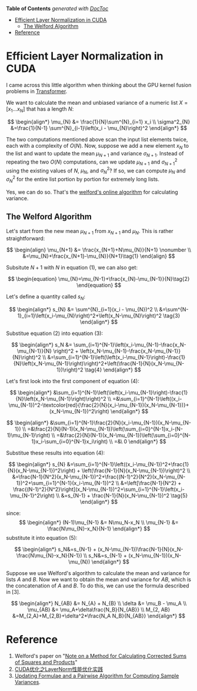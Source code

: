 <!-- START doctoc generated TOC please keep comment here to allow auto update -->
<!-- DON'T EDIT THIS SECTION, INSTEAD RE-RUN doctoc TO UPDATE -->
**Table of Contents**  *generated with [DocToc](https://github.com/thlorenz/doctoc)*

- [Efficient Layer Normalization in CUDA](#efficient-layer-normalization-in-cuda)
  - [The Welford Algorithm](#the-welford-algorithm)
- [Reference](#reference)

<!-- END doctoc generated TOC please keep comment here to allow auto update -->

# Efficient Layer Normalization in CUDA

I came across this little algorithm when thinking about the GPU kernel fusion problems in [Transformer](https://arxiv.org/pdf/1706.03762.pdf).


We want to calculate the mean and unbiased variance of a numeric list $X=[x_1 \ldots x_{N}]$ that has a length $N$:

$$
\begin{align*}
\mu_{N} &= \frac{1}{N}\sum^{N}_{i=1} x_i \\
\sigma^2_{N} &=\frac{1}{N-1} \sum^{N}_{i-1}\left(x_i - \mu_{N}\right)^2 
\end{align*}
$$

The two computations mentioned above scan the input list elements twice, each with a complexity of $O(N)$. Now, suppose we add a new element $x_{N}$ to the list and want to update the mean $\mu_{N+1}$ and variance $\sigma_{N+1}$. Instead of repeating the two $O(N)$ computations, can we update $\mu_{N+1}$ and $\sigma_{N+1}^2$ using the existing values of $N$, $\mu_{N}$, and $\sigma_{N}^2$? If so, we can compute $\mu_N$ and $\sigma_{N}^2$ for the entire list portion by portion for extremely long lists.

Yes, we can do so. That's the [welford's online algorithm](https://en.wikipedia.org/wiki/Algorithms_for_calculating_variance) for calculating variance.

## The Welford Algorithm

Let's start from the new mean $\mu_{N+1}$ from $x_{N+1}$ and $\mu_{N}$. This is rather straightforward:

$$
\begin{align}
\mu_{N+1} &= \frac{x_{N+1}+N\mu_{N}}{N+1} \nonumber \\
&=\mu_{N}+\frac{x_{N+1}-\mu_{N}}{N+1}\tag{1}
\end{align}
$$

Subsitute $N+1$ with $N$ in equation (1), we can also get:

$$
\begin{equation}
\mu_{N}=\mu_{N-1}+\frac{x_{N}-\mu_{N-1}}{N}\tag{2}
\end{equation}
$$

Let's define a quantity called $s_N$:

$$
\begin{align*}
s_{N} &= \sum^{N}_{i=1}(x_i - \mu_{N})^2 \\
&=\sum^{N-1}_{i=1}\left(x_i-\mu_{N}\right)^2+\left(x_N-\mu_{N}\right)^2 \tag{3}
\end{align*}
$$

Substitue equation (2) into equation (3):

$$
\begin{align*}
s_N &= \sum_{i=1}^{N-1}\left(x_i-\mu_{N-1}-\frac{x_N-\mu_{N-1}}{N} \right)^2 + \left(x_N-\mu_{N-1}-\frac{x_N-\mu_{N-1}}{N}\right)^2 \\
&=\sum_{i=1}^{N-1}\left(\left(x_i-\mu_{N-1}\right)-\frac{1}{N}\left(x_N-\mu_{N-1}\right)\right)^2+\left(\frac{N-1}{N}(x_N-\mu_{N-1})\right)^2 \tag{4}
\end{align*}
$$

Let's first look into the first component of equation (4):

$$
\begin{align*}
&\sum_{i=1}^{N-1}\left(\left(x_i-\mu_{N-1}\right)-\frac{1}{N}\left(x_N-\mu_{N-1}\right)\right)^2 \\
=&\sum_{i=1}^{N-1}\left((x_i-\mu_{N-1})^2-\textcolor{red}{\frac{2}{N}(x_i-\mu_{N-1})(x_N-\mu_{N-1})}+(x_N-\mu_{N-1})^2\right) 
\end{align*}
$$

$$
\begin{align*}
&\sum_{i=1}^{N-1}\frac{2}{N}(x_i-\mu_{N-1})(x_N-\mu_{N-1}) \\
=&\frac{2}{N}(N-1)(x_N-\mu_{N-1})\left(\sum_{i=0}^{N-1}x_i-(N-1)\mu_{N-1}\right) \\
=&\frac{2}{N}(N-1)(x_N-\mu_{N-1})\left(\sum_{i=0}^{N-1}x_i-\sum_{i=0}^{N-1}x_i\right) \\
=&\ 0
\end{align*}
$$

Substitue these results into equation (4):

$$
\begin{align*}
s_{N} &=\sum_{i=1}^{N-1}\left((x_i-\mu_{N-1})^2+\frac{1}{N}(x_N-\mu_{N-1})^2\right) + \left(\frac{N-1}{N}(x_N-\mu_{N-1})\right)^2 \\
&=\frac{N-1}{N^2}(x_N-\mu_{N-1})^2+\frac{(N-1)^2}{N^2}(x_N-\mu_{N-1})^2+\sum_{i=1}^{N-1}(x_i-\mu_{N-1})^2 \\
&=\left[\frac{N-1}{N^2} + \frac{(N-1)^2}{N^2}\right](x_N-\mu_{N-1})^2+\sum_{i=1}^{N-1}\left(x_i-\mu_{N-1}^2\right) \\
&=s_{N-1} + \frac{N-1}{N}(x_N-\mu_{N-1})^2 \tag{5}
\end{align*}
$$

since:
$$
\begin{align*}
(N-1)\mu_{N-1} &= N\mu_N-x_N \\
\mu_{N-1} &= \frac{N\mu_{N}-x_N}{N-1}
\end{align*}
$$
substitute it into equation (5):

$$
\begin{align*}
s_N&=s_{N-1} + (x_N-\mu_{N-1})\frac{N-1}{N}(x_N-\frac{N\mu_{N}-x_N}{N-1}) \\
s_N&=s_{N-1} + (x_N-\mu_{N-1})(x_N-\mu_{N})
\end{align*}
$$

Suppose we use Welford's algorithm to calculate the mean and variance for lists $A$ and $B$.
Now we want to obtain the mean and variance for $AB$, which is the concatenation of $A$ and $B$. To do this, we can use the formula described in [3].

$$
\begin{align*}
N_{AB} &= N_{A} + N_{B} \\
\delta &= \mu_B - \mu_A \\
\mu_{AB} &= \mu_A+\delta\frac{N_B}{N_{AB}} \\
M_{2, AB} &=M_{2,A}+M_{2,B}+\delta^2*\frac{N_A N_B}{N_{AB}}
\end{align*}
$$

# Reference

1. Welford's paper on "[Note on a Method for Calculating Corrected Sums of Squares and Products](https://citeseerx.ist.psu.edu/viewdoc/download?doi=10.1.1.302.7503&rep=rep1&type=pdf)"
1. [CUDA优化之LayerNorm性能优化实践](https://zhuanlan.zhihu.com/p/443026261)
1. [Updating Formulae and a Pairwise Algorithm for Computing Sample Variances](http://i.stanford.edu/pub/cstr/reports/cs/tr/79/773/CS-TR-79-773.pdf).